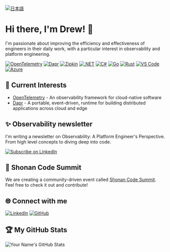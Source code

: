 [![日本語](https://img.shields.io/badge/%F0%9F%87%AF%F0%9F%87%B5-日本語-white?style=plastic)](README_jp.md)

# Hi there, I'm Drew! 👋

I'm passionate about improving the efficiency and effectiveness of engineers in their daily work, with a particular interest in observability and platform engineering. 

[![OpenTelemetry](https://img.shields.io/badge/OpenTelemetry-blue?logo=opentelemetry)](https://opentelemetry.io/)
[![Dapr](https://img.shields.io/badge/Dapr-blueviolet?logo=dapr)](https://dapr.io/)
[![Zipkin](https://img.shields.io/badge/Zipkin-brightgreen?logo=apache)](https://zipkin.io/)
[![.NET](https://img.shields.io/badge/.NET-5C2D91?logo=.net)](https://dotnet.microsoft.com/)
[![C#](https://img.shields.io/badge/C%23-239120?logo=csharp)](https://docs.microsoft.com/en-us/dotnet/csharp/)
[![Go](https://img.shields.io/badge/Go-gray?logo=go)](https://golang.org/)
[![Rust](https://img.shields.io/badge/Rust-black?logo=rust)](https://www.rust-lang.org/)
[![VS Code](https://img.shields.io/badge/VS%20Code-007ACC?logo=visualstudiocode)](https://code.visualstudio.com/)
[![Azure](https://img.shields.io/badge/Azure-0089D6?logo=microsoftazure)](https://azure.microsoft.com/)

## 🌱 Current Interests

- [OpenTelemetry](https://github.com/open-telemetry) - An observability framework for cloud-native software
- [Dapr](https://github.com/dapr) - A portable, event-driven, runtime for building distributed applications across cloud and edge

## ✨ Observability newsletter 

I'm writing a newsletter on Observability: A Platform Engineer's Perspective. From high level concepts to diving deep into code.  

[![Subscribe on LinkedIn](https://img.shields.io/badge/-Subscribe%20on%20LinkedIn-blue?style=flat&logo=LinkedIn&logoColor=white)](https://www.linkedin.com/build-relation/newsletter-follow?entityUrn=7056157670537375744)

## 🚀 Shonan Code Summit

We are creating a community-driven event called [Shonan Code Summit](https://github.com/ShoCodeJP/ShoCode). Feel free to check it out and contribute!

## 🌐 Connect with me

[![LinkedIn](https://img.shields.io/badge/-LinkedIn-blue?style=flat&logo=LinkedIn&logoColor=white)](https://www.linkedin.com/in/drewby/)
[![GitHub](https://img.shields.io/badge/-GitHub-black?style=flat&logo=Github&logoColor=white)](https://github.com/drewby)

## 🏆 My GitHub Stats

![Your Name's GitHub Stats](https://github-readme-stats.vercel.app/api?username=drewby&show_icons=true&theme=radical)


<!--
**drewby/drewby** is a ✨ _special_ ✨ repository because its `README.md` (this file) appears on your GitHub profile.

Here are some ideas to get you started:

- 🔭 I’m currently working on ...
- 🌱 I’m currently learning ...
- 👯 I’m looking to collaborate on ...
- 🤔 I’m looking for help with ...
- 💬 Ask me about ...
- 📫 How to reach me: ...
- 😄 Pronouns: ...
- ⚡ Fun fact: ...
-->
